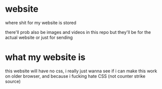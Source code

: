 # website
where shit for my website is stored

there'll prob also be images and videos in this repo but they'll be for the actual website or just for sending 

# what my website is
this website will have no css, i really just wanna see if i can make this work on older browser, and because i fucking hate CSS (not counter strike source)
